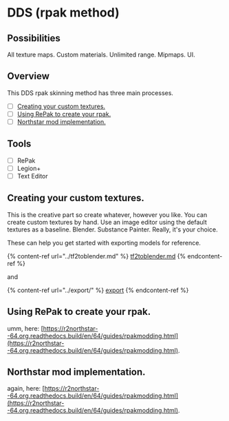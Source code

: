 # DDS (rpak method)

## Possibilities

All texture maps. Custom materials. Unlimited range. Mipmaps. UI.

## Overview

This DDS rpak skinning method has three main processes.&#x20;

* [ ] [Creating your custom textures.](https://app.gitbook.com/o/VmMzDL6RhTQFmYNRZMd9/s/z2f8BXwKo4kqhtL6lDjN/\~/changes/9zt44YAMerx485N6VTwV/guide/modding/dds-rpak-method#undefined)
* [ ] [Using RePak to create your rpak.](https://app.gitbook.com/o/VmMzDL6RhTQFmYNRZMd9/s/z2f8BXwKo4kqhtL6lDjN/\~/changes/9zt44YAMerx485N6VTwV/guide/modding/dds-rpak-method#using-repak-to-create-your-rpak.)
* [ ] [Northstar mod implementation.](https://app.gitbook.com/o/VmMzDL6RhTQFmYNRZMd9/s/z2f8BXwKo4kqhtL6lDjN/\~/changes/9zt44YAMerx485N6VTwV/guide/modding/dds-rpak-method#northstar-mod-implementation.)

## Tools

* [ ] RePak
* [ ] Legion+
* [ ] Text Editor

## Creating your custom textures.

This is the creative part so create whatever, however you like. You can create custom textures by hand. Use an image editor using the default textures as a baseline. Blender. Substance Painter. Really, it's your choice.&#x20;

These can help you get started with exporting models for reference.

{% content-ref url="../tf2toblender.md" %}
[tf2toblender.md](../tf2toblender.md)
{% endcontent-ref %}

and

{% content-ref url="../export/" %}
[export](../export/)
{% endcontent-ref %}

## Using RePak to create your rpak.

umm, here: [https://r2northstar--64.org.readthedocs.build/en/64/guides/rpakmodding.html](https://r2northstar--64.org.readthedocs.build/en/64/guides/rpakmodding.html).

## Northstar mod implementation.

again, here: [https://r2northstar--64.org.readthedocs.build/en/64/guides/rpakmodding.html](https://r2northstar--64.org.readthedocs.build/en/64/guides/rpakmodding.html).
